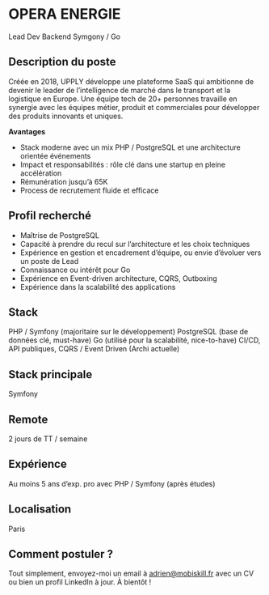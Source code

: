 # OPERA ENERGIE
Lead Dev Backend Symgony / Go

## Description du poste
Créée en 2018, UPPLY développe une plateforme SaaS qui ambitionne de devenir le leader de l’intelligence de marché dans le transport et la logistique en Europe.
Une équipe tech de 20+ personnes travaille en synergie avec les équipes métier, produit et commerciales pour développer des produits innovants et uniques.

<b>Avantages</b>
- Stack moderne avec un mix PHP / PostgreSQL et une architecture orientée événements
- Impact et responsabilités : rôle clé dans une startup en pleine accélération
- Rémunération jusqu’à 65K
- Process de recrutement fluide et efficace

## Profil recherché
- Maîtrise de PostgreSQL
- Capacité à prendre du recul sur l’architecture et les choix techniques
- Expérience en gestion et encadrement d’équipe, ou envie d’évoluer vers un poste de Lead
- Connaissance ou intérêt pour Go
- Expérience en Event-driven architecture, CQRS, Outboxing
- Expérience dans la scalabilité des applications

## Stack
PHP / Symfony (majoritaire sur le développement)
PostgreSQL (base de données clé, must-have)
Go (utilisé pour la scalabilité, nice-to-have)
CI/CD, API publiques, CQRS / Event Driven (Archi actuelle)

## Stack principale
Symfony

## Remote
2 jours de TT / semaine

## Expérience
Au moins 5 ans d’exp. pro avec PHP / Symfony (après études)

## Localisation
Paris

## Comment postuler ?
Tout simplement, envoyez-moi un email à adrien@mobiskill.fr avec un CV ou bien un profil LinkedIn à jour. À bientôt !
